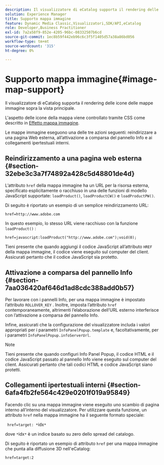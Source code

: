 ```yaml
---
description: Il visualizzatore di eCatalog supporta il rendering delle icone delle mappe immagine sopra la vista principale.
solution: Experience Manager
title: Supporto mappa immagine
feature: Dynamic Media Classic,Visualizzatori,SDK/API,eCatalog
role: Developer,Business Practitioner
exl-id: 7a2a58f9-852e-4205-96bc-08332507b6cd
source-git-commit: 1ec8b59f442eb96c6c3f5f1405d57a38a86bd056
workflow-type: tm+mt
source-wordcount: '315'
ht-degree: 0%

---
```


# Supporto mappa immagine{#image-map-support}

Il visualizzatore di eCatalog supporta il rendering delle icone delle mappe immagine sopra la vista principale.

L&#39;aspetto delle icone della mappa viene controllato tramite CSS come descritto in [Effetto mappa immagine](../../c-html5-s7-aem-asset-viewers/c-html5-20-ecatalog-viewer-about/c-html5-20-ecatalog-viewer-customizingviewer/r-html5-ecatalog-viewer-20-customize-imagemapeffect.md#reference-261df27d1ed145c882b26b88e33a0289).

Le mappe immagine eseguono una delle tre azioni seguenti: reindirizzare a una pagina Web esterna, all’attivazione a comparsa del pannello Info e ai collegamenti ipertestuali interni.

## Reindirizzamento a una pagina web esterna {#section-32ebe3c3a7f74892a428c5d48801de4d}

L’attributo `href` della mappa immagine ha un URL per la risorsa esterna, specificato esplicitamente o racchiuso in una delle funzioni di modello JavaScript supportate: `loadProduct()`, `loadProductCW()` e `loadProductPW()`.

Di seguito è riportato un esempio di un semplice reindirizzamento URL:

`href=http://www.adobe.com`

In questo esempio, lo stesso URL viene racchiuso con la funzione `loadProduct()` :

`href=javascript:loadProduct("http://www.adobe.com");void(0);`

Tieni presente che quando aggiungi il codice JavaScript all’attributo `HREF` della mappa immagine, il codice viene eseguito sul computer del client. Assicurati pertanto che il codice JavaScript sia protetto.

## Attivazione a comparsa del pannello Info {#section-7aa036420af646d1ad8cdc388add0b57}

Per lavorare con i pannelli Info, per una mappa immagine è impostato l’attributo `ROLLOVER_KEY` . Inoltre, imposta l’attributo `href` contemporaneamente, altrimenti l’elaborazione dell’URL esterno interferisce con l’attivazione a comparsa del pannello Info.

Infine, assicurati che la configurazione del visualizzatore includa i valori appropriati per i parametri `InfoPanelPopup.template` e, facoltativamente, per i parametri `InfoPanelPopup.infoServerUrl`.

>[!NOTE]
>
>Tieni presente che quando configuri Info Panel Popup, il codice HTML e il codice JavaScript passato al pannello Info viene eseguito sul computer del client. Assicurati pertanto che tali codici HTML e codice JavaScript siano protetti.

## Collegamenti ipertestuali interni {#section-6afa4fb2fe564c429e0201f019a95849}

Facendo clic su una mappa immagine viene eseguito uno scambio di pagina interno all’interno del visualizzatore. Per utilizzare questa funzione, un attributo `href` nella mappa immagine ha il seguente formato speciale:

` href=target: *`idx`*`

dove `*`idx`*` è un indice basato su zero dello spread del catalogo.

Di seguito è riportato un esempio di attributo `href` per una mappa immagine che punta alla diffusione 3D nell&#39;eCatalog:

`href=target:2`
